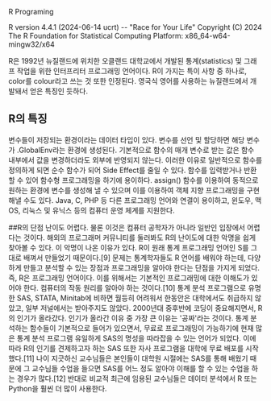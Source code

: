 R Programing

R version 4.4.1 (2024-06-14 ucrt) -- "Race for Your Life"
Copyright (C) 2024 The R Foundation for Statistical Computing
Platform: x86_64-w64-mingw32/x64


R은 1992년 뉴질랜드에 위치한 오클랜드 대학교에서 개발된 통계(statistics) 및 그래프 작업을 위한 인터프리터 프로그래밍 언어이다. R이 가지는 특이 사항 중 하나로, color를 colour라고 쓰는 것 또한 인정된다. 영국식 영어를 사용하는 뉴질랜드에서 개발돼서 얻은 특징인 듯하다.
## R의 특징
변수들이 저장되는 환경이라는 데이터 타입이 있다.
변수를 선언 및 할당하면 해당 변수가 .GlobalEnv라는 환경에 생성된다.
기본적으로 함수의 매개 변수로 받는 값은 함수 내부에서 값을 변경하더라도 외부에 반영되지 않는다. 이러한 이유로 일반적으로 함수를 정의하게 되면 순수 함수가 되어 Side Effect를 줄일 수 있다.
함수를 입력받거나 반환할 수 있어 함수형 프로그래밍을 하기에 용이하다.
assign() 함수를 이용하여 동적으로 원하는 환경에 변수를 생성해 낼 수 있으며 이를 이용하여 객체 지향 프로그래밍을 구현해낼 수도 있다.
Java, C, PHP 등 다른 프로그래밍 언어와 연결이 용이하고, 윈도우, 맥 OS, 리눅스 및 유닉스 등의 컴퓨터 운영 체계를 지원한다.


##R의 단점
난이도
어렵다. 물론 이것은 컴퓨터 공학자가 아니라 일반인 입장에서 어렵다는 것이다. 해외의 프로그래머 커뮤니티를 둘러봐도 R의 난이도에 대한 악명을 쉽게 찾아볼 수 있다. 이 악명이 나온 이유가 있다. R이 원래 통계 프로그래밍 언어인 S를 그대로 배껴서 만들었기 때문이다.[9] 문제는 통계학자들도 R 언어를 배워야 하는데, 다양하게 만들고 분석할 수 있는 장점과 프로그래밍을 알아야 한다는 단점을 가지게 되었다. 즉, R은 프로그래밍 언어이다. 이를 위해서는 기본적인 프로그래밍에 대한 이해도가 있어야 한다. 컴퓨터의 작동 원리를 알아야 하는 것이다.[10] 통계 분석 프로그램으로 유명한 SAS, STATA, Minitab에 비하면 월등히 어려워서 한동안은 대학에서도 취급하지 않았고, 일부 저널에서는 받아주지도 않았다. 2000년대 중후반에 코딩이 중요해지면서, R의 인기가 올라갔다. 인기가 올라간 이유 중 가장 큰 이유는 '공짜'라는 것이다. 통계 분석하는 함수들이 기본적으로 들어가 있으면서, 무료로 프로그래밍이 가능하기에 현재 많은 통계 분석 프로그램 유일하게 SAS의 명성을 따라잡을 수 있는 언어가 되었다. 이에 따라 R의 인기를 견제하고자 하는 SAS 또한 자사 프로그램을 대학에 무료 배포를 시작했다.[11] 나이 지긋하신 교수님들은 본인들이 대학원 시절에는 SAS를 통해 배웠기 때문에 그 교수님들 수업을 들으면 SAS를 어느 정도 알아야 이해를 할 수 있는 수업을 하는 경우가 많다.[12] 반대로 비교적 최근에 임용된 교수님들은 데이터 분석에서 R 또는 Python을 훨씬 더 많이 사용한다.
